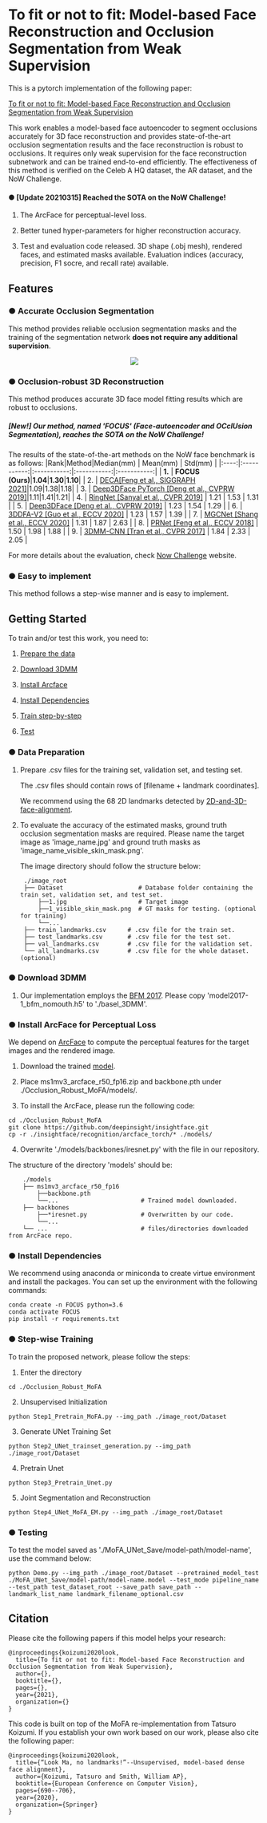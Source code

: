 # To fit or not to fit: Model-based Face Reconstruction and Occlusion Segmentation from Weak Supervision 

This is a pytorch implementation of the following paper:

[To fit or not to fit: Model-based Face Reconstruction and Occlusion Segmentation from Weak Supervision](https://arxiv.org/pdf/2106.09614.pdf)


This work enables a model-based face autoencoder to segment occlusions accurately for 3D face reconstruction and provides state-of-the-art occlusion segmentation results and the face reconstruction is robust to occlusions. It requires only weak supervision for the face reconstruction subnetwork and can be trained end-to-end efficiently. The effectiveness of this method is verified on the Celeb A HQ dataset, the AR dataset, and the NoW Challenge.

#### ● [Update 20210315] Reached the SOTA on the NoW Challenge!
  1. The ArcFace for perceptual-level loss.

  2. Better tuned hyper-parameters for higher reconstruction accuracy.

  3. Test and evaluation code released. 3D shape (.obj mesh), rendered faces, and estimated masks available. Evaluation indices (accuracy, precision, F1 socre, and recall rate) available. 


## Features

### ● Accurate Occlusion Segmentation

This method provides reliable occlusion segmentation masks and the training of the segmentation network **does not require any additional supervision**.

<p align="center"> 
<img src="https://github.com/unibas-gravis/Occlusion-Robust-MoFA/blob/main/visual_results.jpg">
</p>


### ● Occlusion-robust 3D Reconstruction

This method produces accurate 3D face model fitting results which are robust to occlusions.

##### [New!] Our method, named 'FOCUS' (Face-autoencoder and OCclUsion Segmentation), reaches the SOTA on the NoW Challenge!

The results of the state-of-the-art methods on the NoW face benchmark is as follows:
|Rank|Method|Median(mm)    | Mean(mm) | Std(mm) |
|:----:|:-----------:|:-----------:|:-----------:|:-----------:|
| **1.** | **FOCUS (Ours)**|**1.04**|**1.30**|**1.10**|
| 2. | [DECA\[Feng et al., SIGGRAPH 2021\]](https://github.com/YadiraF/DECA)|1.09|1.38|1.18|
| 3. | [Deep3DFace PyTorch [Deng et al., CVPRW 2019]](https://github.com/sicxu/Deep3DFaceRecon_pytorch)|1.11|1.41|1.21|
| 4. | 	[RingNet [Sanyal et al., CVPR 2019]](https://github.com/soubhiksanyal/RingNet) | 1.21 | 1.53 | 1.31 |
| 5. | [Deep3DFace [Deng et al., CVPRW 2019]](https://github.com/microsoft/Deep3DFaceReconstruction) | 1.23 | 1.54 | 1.29 |
| 6. | [3DDFA-V2 [Guo et al., ECCV 2020]](https://github.com/cleardusk/3DDFA_V2) | 1.23 | 1.57 | 1.39 |
| 7. | [MGCNet [Shang et al., ECCV 2020]](https://github.com/jiaxiangshang/MGCNet) | 1.31 | 1.87 | 2.63 |
| 8. | [PRNet [Feng et al., ECCV 2018]](https://github.com/YadiraF/PRNet) | 1.50 | 1.98 | 1.88 |
| 9. | [3DMM-CNN [Tran et al., CVPR 2017]](https://github.com/anhttran/3dmm_cnn) | 1.84 | 2.33 | 2.05 |

For more details about the evaluation, check [Now Challenge](https://ringnet.is.tue.mpg.de/challenge.html) website.


### ● Easy to implement

This method follows a step-wise manner and is easy to implement.

## Getting Started

To train and/or test this work, you need to:

   1. [Prepare the data](https://github.com/unibas-gravis/Occlusion-Robust-MoFA#-data-preparation)
    
   2. [Download 3DMM](https://github.com/unibas-gravis/Occlusion-Robust-MoFA#-download-3dmm)
   
   3. [Install Arcface](https://github.com/unibas-gravis/Occlusion-Robust-MoFA#-install-arcface-for-perceptual-loss)
    
   4. [Install Dependencies](https://github.com/unibas-gravis/Occlusion-Robust-MoFA#-install-dependencies)
    
   5. [Train step-by-step](https://github.com/unibas-gravis/Occlusion-Robust-MoFA#-step-wise-training)
   
   6. [Test](https://github.com/unibas-gravis/Occlusion-Robust-MoFA#-testing)

### ● Data Preparation
  
  
1. Prepare .csv files for the training set, validation set, and testing set.

    The .csv files should contain rows of [filename + landmark coordinates].
    
    We recommend using the 68 2D landmarks detected by [2D-and-3D-face-alignment](https://github.com/1adrianb/2D-and-3D-face-alignment).

2. To evaluate the accuracy of the estimated masks, ground truth occlusion segmentation masks are required. Please name the target image as 'image_name.jpg' and ground truth masks as 'image_name_visible_skin_mask.png'.

   The image directory should follow the structure below:
    
		./image_root
		├── Dataset                     # Database folder containing the train set, validation set, and test set.
		    ├──1.jpg                    # Target image
		    ├──1_visible_skin_mask.png  # GT masks for testing. (optional for training)
		    └──...
		├── train_landmarks.csv      # .csv file for the train set.
		├── test_landmarks.csv       # .csv file for the test set.
		├── val_landmarks.csv        # .csv file for the validation set.
		└── all_landmarks.csv        # .csv file for the whole dataset. (optional)

  

 


### ● Download 3DMM

  1. Our implementation employs the [BFM 2017](https://faces.dmi.unibas.ch/bfm/bfm2017.html). Please copy 'model2017-1_bfm_nomouth.h5' to './basel_3DMM'.


### ● Install ArcFace for Perceptual Loss
  We depend on [ArcFace](https://github.com/deepinsight/insightface/tree/master/recognition/arcface_torch) to compute the perceptual features for the target images and the rendered image. 
  1. Download the trained [model](https://onedrive.live.com/?authkey=%21AFZjr283nwZHqbA&id=4A83B6B633B029CC%215583&cid=4A83B6B633B029CC).

  2. Place ms1mv3_arcface_r50_fp16.zip and backbone.pth under ./Occlusion_Robust_MoFA/models/.
  
  3. To install the ArcFace, please run the following code:
  
    cd ./Occlusion_Robust_MoFA
    git clone https://github.com/deepinsight/insightface.git
    cp -r ./insightface/recognition/arcface_torch/* ./models/
    
  4. Overwrite './models/backbones/iresnet.py' with the file in our repository.
  
  The structure of the directory 'models' should be:
  
  		./models
		├── ms1mv3_arcface_r50_fp16
		    ├──backbone.pth
		    └──...                       # Trained model downloaded.
		├── backbones
		    ├──*iresnet.py               # Overwritten by our code.
		    └──...
		└── ...                          # files/directories downloaded from ArcFace repo.

### ● Install Dependencies

  We recommend using anaconda or miniconda to create virtue environment and install the packages. You can set up the environment with the following commands:

    conda create -n FOCUS python=3.6
    conda activate FOCUS
    pip install -r requirements.txt
    

### ● Step-wise Training

To train the proposed network, please follow the steps:
  1. Enter the directory

	cd ./Occlusion_Robust_MoFA

  2. Unsupervised Initialization
    
	python Step1_Pretrain_MoFA.py --img_path ./image_root/Dataset
    
  3. Generate UNet Training Set

	python Step2_UNet_trainset_generation.py --img_path ./image_root/Dataset

  4. Pretrain Unet

	python Step3_Pretrain_Unet.py

  5. Joint Segmentation and Reconstruction

	python Step4_UNet_MoFA_EM.py --img_path ./image_root/Dataset

[//]: # (TODO: release model)

### ● Testing
   To test the model saved as './MoFA_UNet_Save/model-path/model-name', use the command below:
   
	python Demo.py --img_path ./image_root/Dataset --pretrained_model_test ./MoFA_UNet_Save/model-path/model-name.model --test_mode pipeline_name --test_path test_dataset_root --save_path save_path --landmark_list_name landmark_filename_optional.csv


## Citation

Please cite the following papers if this model helps your research:

    @inproceedings{koizumi2020look,
      title={To fit or not to fit: Model-based Face Reconstruction and Occlusion Segmentation from Weak Supervision},
      author={},
      booktitle={},
      pages={},
      year={2021},
      organization={}
    }
    
This code is built on top of the MoFA re-implementation from Tatsuro Koizumi. If you establish your own work based on our work, please also cite the following paper:

    @inproceedings{koizumi2020look,
      title={“Look Ma, no landmarks!”--Unsupervised, model-based dense face alignment},
      author={Koizumi, Tatsuro and Smith, William AP},
      booktitle={European Conference on Computer Vision},
      pages={690--706},
      year={2020},
      organization={Springer}
    }
